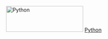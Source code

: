 <img alt="Python" width = "211px" height="71px" src = "https://www.python.org/static/community_logos/python-logo.png"/>
<a href="https://www.python.org">Python</a>